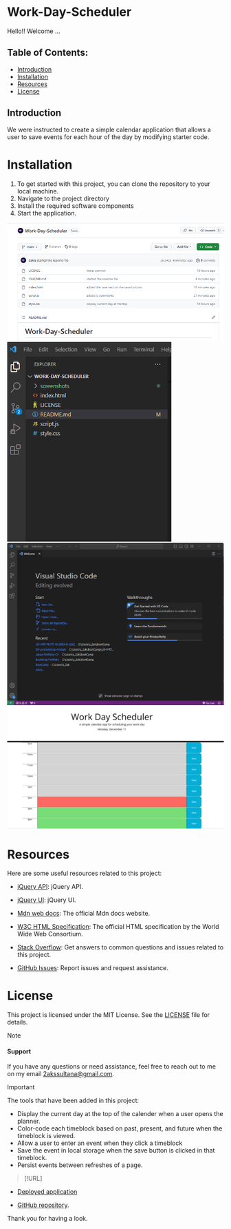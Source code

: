 # Work-Day-Scheduler

Hello!! Welcome ...

## Table of Contents:
* [Introduction](#introduction)
* [Installation](#installation)
* [Resources](#resources)
* [License](#license)


## Introduction
We were instructed to create a simple calendar application that allows a user to save events for each hour of the day by modifying starter code. 


# Installation

1. To get started with this project, you can clone the repository to your local machine.
2. Navigate to the project directory
3. Install the required software components
4. Start the application.


![Example Screenshot 1](/screenshots/Screenshot%201.png)
![Example Screenshot 2](/screenshots/Screenshot%202%20.png)
![Example Screenshot 3](/screenshots/Screenshot%203.png)
![Example Screenshot 4](/screenshots/Screenshot%204.png)


# Resources 

Here are some useful resources related to this project:

- [jQuery API](https://api.jquery.com/): jQuery API.

- [jQuery UI](https://jqueryui.com/): jQuery UI.

- [Mdn web docs](https://developer.mozilla.org/en-US/docs/Web/JavaScript): The official Mdn docs website.

- [W3C HTML Specification](https://www.w3.org/TR/html52/): The official HTML specification by the World Wide Web      Consortium.
- [Stack Overflow](https://stackoverflow.com): Get answers to common questions and issues related to this project.

- [GitHub Issues](https://support.github.com/features/issues): Report issues and request assistance.


# License

This project is licensed under the MIT License. See the [LICENSE](LICENSE) file for details.



> [!NOTE]

#### Support 

If you have any questions or need assistance, feel free to reach out to me on my email 2akssultana@gmail.com.



> [!IMPORTANT]

The tools that have been added in this project:
- Display the current day at the top of the calender when a user opens the planner.
- Color-code each timeblock based on past, present, and future when the timeblock is viewed.
- Allow a user to enter an event when they click a timeblock
- Save the event in local storage when the save button is clicked in that timeblock.
- Persist events between refreshes of a page.


> [!URL]

- [Deployed application](https://2akia.github.io/Work-Day-Scheduler/)

- [GitHub repository](https://github.com/2akia/Work-Day-Scheduler).


Thank you for having a look.


